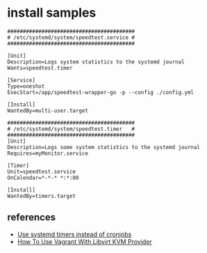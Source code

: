 # install samples #

```
#########################################
# /etc/systemd/system/speedtest.service #
#########################################

[Unit]
Description=Logs system statistics to the systemd journal
Wants=speedtest.timer

[Service]
Type=oneshot
ExecStart=/app/speedtest-wrapper-go -p --config ./config.yml

[Install]
WantedBy=multi-user.target
```

```
#########################################
# /etc/systemd/system/speedtest.timer   #
#########################################
[Unit]
Description=Logs some system statistics to the systemd journal
Requires=myMonitor.service

[Timer]
Unit=speedtest.service
OnCalendar=*-*-* *:*:00

[Install]
WantedBy=timers.target
```

## references ##

- [Use systemd timers instead of cronjobs](https://opensource.com/article/20/7/systemd-timers)
- [How To Use Vagrant With Libvirt KVM Provider](https://ostechnix.com/how-to-use-vagrant-with-libvirt-kvm-provider/)
